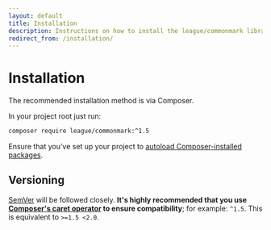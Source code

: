 ```yaml
---
layout: default
title: Installation
description: Instructions on how to install the league/commonmark library
redirect_from: /installation/
---
```


# Installation

The recommended installation method is via Composer.

In your project root just run:

```bash
composer require league/commonmark:^1.5
```

Ensure that you’ve set up your project to [autoload Composer-installed packages](https://getcomposer.org/doc/01-basic-usage.md#autoloading).

## Versioning

[SemVer](http://semver.org/) will be followed closely.  **It's highly recommended that you use [Composer's caret operator](https://getcomposer.org/doc/articles/versions.md#caret) to ensure compatibility**; for example: `^1.5`.  This is equivalent to `>=1.5 <2.0`.
